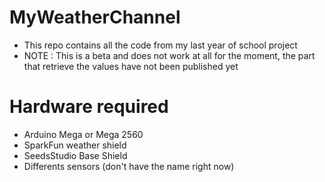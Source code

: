 # MyWeatherChannel
- This repo contains all the code from my last year of school project
- NOTE : This is a beta and does not work at all for the moment, the part that retrieve the values have not been published yet
# Hardware required
- Arduino Mega or Mega 2560
- SparkFun weather shield
- SeedsStudio Base Shield
- Differents sensors (don't have the name right now)
